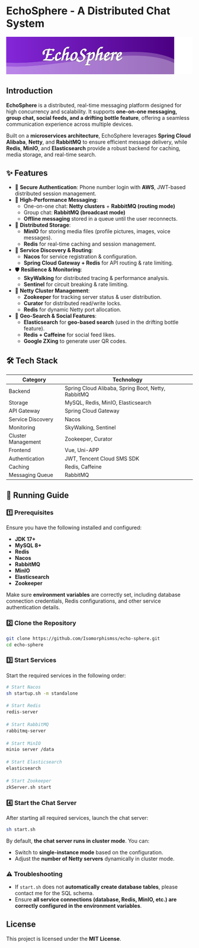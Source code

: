 # EchoSphere - A Distributed Chat System

![EchoSphere Banner](https://raw.githubusercontent.com/Isomorphismss/echo-sphere/refs/heads/main/banner.svg)

## Introduction
**EchoSphere** is a distributed, real-time messaging platform designed for high concurrency and scalability. It supports **one-on-one messaging, group chat, social feeds, and a drifting bottle feature**, offering a seamless communication experience across multiple devices.

Built on a **microservices architecture**, EchoSphere leverages **Spring Cloud Alibaba**, **Netty**, and **RabbitMQ** to ensure efficient message delivery, while **Redis**, **MinIO**, and **Elasticsearch** provide a robust backend for caching, media storage, and real-time search.

## ✨ Features
- 🔐 **Secure Authentication**: Phone number login with **AWS**, JWT-based distributed session management.
- 🚀 **High-Performance Messaging**:
    - One-on-one chat: **Netty clusters** + **RabbitMQ (routing mode)**
    - Group chat: **RabbitMQ (broadcast mode)**
    - **Offline messaging** stored in a queue until the user reconnects.
- 💾 **Distributed Storage**:
    - **MinIO** for storing media files (profile pictures, images, voice messages).
    - **Redis** for real-time caching and session management.
- 🔄 **Service Discovery & Routing**:
    - **Nacos** for service registration & configuration.
    - **Spring Cloud Gateway + Redis** for API routing & rate limiting.
- 🛡️ **Resilience & Monitoring**:
    - **SkyWalking** for distributed tracing & performance analysis.
    - **Sentinel** for circuit breaking & rate limiting.
- 🔗 **Netty Cluster Management**:
    - **Zookeeper** for tracking server status & user distribution.
    - **Curator** for distributed read/write locks.
    - **Redis** for dynamic Netty port allocation.
- 📍 **Geo-Search & Social Features**:
    - **Elasticsearch** for **geo-based search** (used in the drifting bottle feature).
    - **Redis + Caffeine** for social feed likes.
    - **Google ZXing** to generate user QR codes.

## 🛠️ Tech Stack
| Category        | Technology |
|----------------|------------|
| Backend        | Spring Cloud Alibaba, Spring Boot, Netty, RabbitMQ |
| Storage        | MySQL, Redis, MinIO, Elasticsearch |
| API Gateway    | Spring Cloud Gateway |
| Service Discovery | Nacos |
| Monitoring     | SkyWalking, Sentinel |
| Cluster Management | Zookeeper, Curator |
| Frontend       | Vue, Uni-APP |
| Authentication | JWT, Tencent Cloud SMS SDK |
| Caching        | Redis, Caffeine |
| Messaging Queue | RabbitMQ |

## 🚀 Running Guide
### 1️⃣ Prerequisites
Ensure you have the following installed and configured:
- **JDK 17+**
- **MySQL 8+**
- **Redis**
- **Nacos**
- **RabbitMQ**
- **MinIO**
- **Elasticsearch**
- **Zookeeper**

Make sure **environment variables** are correctly set, including database connection credentials, Redis configurations, and other service authentication details.

### 2️⃣ Clone the Repository
```bash
git clone https://github.com/Isomorphismss/echo-sphere.git
cd echo-sphere
```

### 3️⃣ Start Services
Start the required services in the following order:
```bash
# Start Nacos
sh startup.sh -m standalone

# Start Redis
redis-server

# Start RabbitMQ
rabbitmq-server

# Start MinIO
minio server /data

# Start Elasticsearch
elasticsearch

# Start Zookeeper
zkServer.sh start
```

### 4️⃣ Start the Chat Server
After starting all required services, launch the chat server:
```bash
sh start.sh
```
By default, **the chat server runs in cluster mode**. You can:
- Switch to **single-instance mode** based on the configuration.
- Adjust the **number of Netty servers** dynamically in cluster mode.

### ⚠️ Troubleshooting
- If `start.sh` does not **automatically create database tables**, please contact me for the SQL schema.
- Ensure **all service connections (database, Redis, MinIO, etc.) are correctly configured in the environment variables**.

## License
This project is licensed under the **MIT License**.


